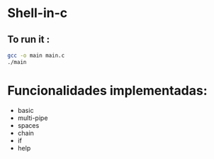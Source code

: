 # Shell-in-c
## To run it :
<!-- define a code section -->
```bash
gcc -o main main.c
./main
```
# Funcionalidades implementadas:
- basic
- multi-pipe
- spaces
- chain
- if
- help
